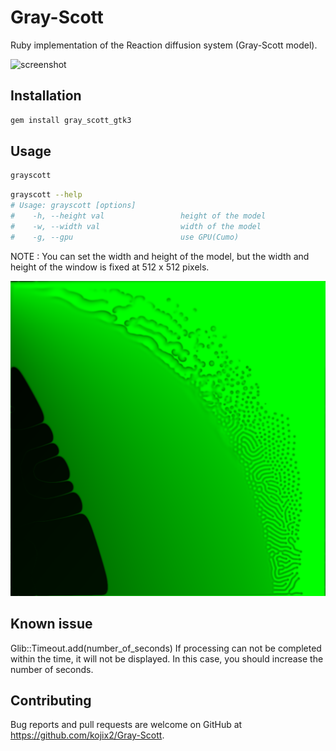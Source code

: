 # Gray-Scott

Ruby implementation of the Reaction diffusion system (Gray-Scott model).

![screenshot](https://raw.githubusercontent.com/kojix2/Gray-Scott/screenshot/screenshot/screenshot.gif)

## Installation

```bash
gem install gray_scott_gtk3
```

## Usage

```bash
grayscott
```

```bash
grayscott --help
# Usage: grayscott [options]
#    -h, --height val                 height of the model
#    -w, --width val                  width of the model
#    -g, --gpu                        use GPU(Cumo)
```

NOTE : You can set the width and height of the model, but the width and height of the window is fixed at 512 x 512 pixels.

![screenshot](https://raw.githubusercontent.com/kojix2/Gray-Scott/screenshot/screenshot/reverse-green.png)

## Known issue

Glib::Timeout.add(number_of_seconds)
If processing can not be completed within the time, it will not be displayed. 
In this case, you should increase the number of seconds.

## Contributing

Bug reports and pull requests are welcome on GitHub at https://github.com/kojix2/Gray-Scott.
